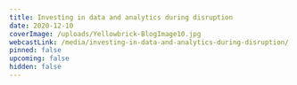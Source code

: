 ```yaml
---
title: Investing in data and analytics during disruption
date: 2020-12-10
coverImage: /uploads/Yellowbrick-BlogImage10.jpg
webcastLink: /media/investing-in-data-and-analytics-during-disruption/
pinned: false
upcoming: false
hidden: false
---
```


